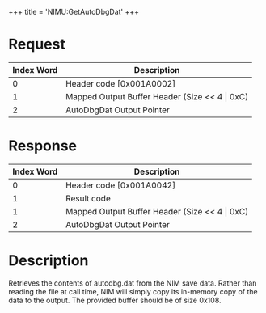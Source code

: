 +++
title = 'NIMU:GetAutoDbgDat'
+++

# Request

| Index Word | Description                                      |
|------------|--------------------------------------------------|
| 0          | Header code \[0x001A0002\]                       |
| 1          | Mapped Output Buffer Header (Size \<\< 4 \| 0xC) |
| 2          | AutoDbgDat Output Pointer                        |

# Response

| Index Word | Description                                      |
|------------|--------------------------------------------------|
| 0          | Header code \[0x001A0042\]                       |
| 1          | Result code                                      |
| 1          | Mapped Output Buffer Header (Size \<\< 4 \| 0xC) |
| 2          | AutoDbgDat Output Pointer                        |

# Description

Retrieves the contents of autodbg.dat from the NIM save data. Rather
than reading the file at call time, NIM will simply copy its in-memory
copy of the data to the output. The provided buffer should be of size
0x108.
